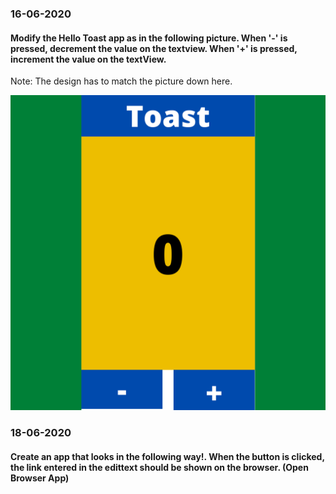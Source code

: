 ### 16-06-2020

#### Modify the Hello Toast app as in the following picture. When '-' is pressed, decrement the value on the textview. When '+' is pressed, increment the value on the textView.
Note: The design has to match the picture down here.

![Picture](https://raw.githubusercontent.com/AP-Skill-Development-Corporation/Android-1537/master/images/Blue%20Ocean%20Photo%20Summer%20Instagram%20Post.png)


### 18-06-2020

#### Create an app that looks in the following way!. When the button is clicked, the link entered in the edittext should be shown on the browser. (Open Browser App)

